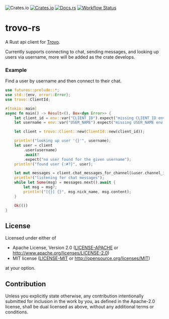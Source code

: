 ![Crates.io](https://img.shields.io/crates/l/trovo)
[![Crates.io](https://img.shields.io/crates/v/trovo)](https://crates.io/crates/trovo)
[![Docs.rs](https://docs.rs/trovo/badge.svg)](https://docs.rs/trovo)
[![Workflow Status](https://github.com/AircastDev/trovo-rs/workflows/main/badge.svg)](https://github.com/AircastDev/trovo-rs/actions?query=workflow%3A%22main%22)

# trovo-rs

A Rust api client for [Trovo](https://trovo.live).

Currently supports connecting to chat, sending messages, and looking up users via username, more
will be added as the crate develops.

### Example

Find a user by username and then connect to their chat.

```rust
use futures::prelude::*;
use std::{env, error::Error};
use trovo::ClientId;

#[tokio::main]
async fn main() -> Result<(), Box<dyn Error>> {
    let client_id = env::var("CLIENT_ID").expect("missing CLIENT_ID env var");
    let username = env::var("USER_NAME").expect("missing USER_NAME env var");

    let client = trovo::Client::new(ClientId::new(client_id));

    println!("looking up user '{}'", username);
    let user = client
        .user(username)
        .await?
        .expect("no user found for the given username");
    println!("found user {:#?}", user);

    let mut messages = client.chat_messages_for_channel(&user.channel_id).await?;
    println!("listening for chat messages");
    while let Some(msg) = messages.next().await {
        let msg = msg?;
        println!("[{}] {}", msg.nick_name, msg.content);
    }

    Ok(())
}
```

## License

Licensed under either of

-   Apache License, Version 2.0
    ([LICENSE-APACHE](LICENSE-APACHE) or http://www.apache.org/licenses/LICENSE-2.0)
-   MIT license
    ([LICENSE-MIT](LICENSE-MIT) or http://opensource.org/licenses/MIT)

at your option.

## Contribution

Unless you explicitly state otherwise, any contribution intentionally submitted
for inclusion in the work by you, as defined in the Apache-2.0 license, shall be
dual licensed as above, without any additional terms or conditions.
